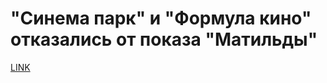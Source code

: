 # "Синема парк" и "Формула кино" отказались от показа "Матильды"



[LINK](https://varlamov.ru/2555612.html)